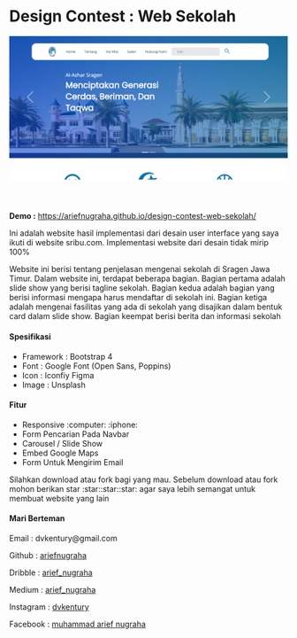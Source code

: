 <h1>Design Contest : Web Sekolah</h1>
<img src="asset/tes.png" style="margin-bottom: 1vh;">
<p><b>Demo :</b> <a href="https://ariefnugraha.github.io/design-contest-web-sekolah/">https://ariefnugraha.github.io/design-contest-web-sekolah/</a></p>
<p>Ini adalah website hasil implementasi dari desain user interface yang saya ikuti di website sribu.com. Implementasi website dari desain tidak mirip 100%</p>
<p>Website ini berisi tentang penjelasan mengenai sekolah di Sragen Jawa Timur. Dalam website ini, terdapat beberapa bagian. Bagian pertama adalah slide show yang berisi tagline sekolah. Bagian kedua adalah bagian yang berisi informasi mengapa harus mendaftar di sekolah ini. Bagian ketiga adalah mengenai fasilitas yang ada di sekolah yang disajikan dalam bentuk card dalam slide show. Bagian keempat berisi berita dan informasi sekolah</p>
<h4>Spesifikasi</h4>
<ul>
  <li>Framework : Bootstrap 4</li>
  <li>Font : Google Font (Open Sans, Poppins)</li>
  <li>Icon : Iconfiy Figma</li>
  <li>Image : Unsplash</li>
</ul>
<h4>Fitur</h4>
<ul>
  <li>Responsive :computer: :iphone:</li>
  <li>Form Pencarian Pada Navbar</li>
  <li>Carousel / Slide Show</li>
  <li>Embed Google Maps</li>
  <li>Form Untuk Mengirim Email</li>
</ul>

<p>Silahkan download atau fork bagi yang mau. Sebelum download atau fork mohon berikan star :star::star::star: agar saya lebih semangat untuk membuat website yang lain</p>
<h4>Mari Berteman</h4>
<p>Email : dvkentury@gmail.com</p>
<p>Github : <a href="https://www.github.com/ariefnugraha">ariefnugraha</a></p>
<p>Dribble : <a href="https://www.dribbble.com/arief_nugraha">arief_nugraha</a></p>
<p>Medium : <a href="https://www.medium.com/@arief_nugraha">arief_nugraha</a></p>
<p>Instagram : <a href="https://www.instagram.com/dvkentury">dvkentury</a></p>
<p>Facebook : <a href="https://www.facebook.com/muhammad.ariefnugraha">muhammad arief nugraha</a></p>
